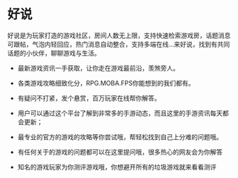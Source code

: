 # 好说

好说是为玩家打造的游戏社区，房间人数无上限，支持快速检索游戏房，话题消息可跟帖，气泡内轻回应，热门消息自动整合，支持多端在线…来好说，找到有共同话题的小伙伴，聊聊游戏与生活。

- 最新游戏资讯一手获取，让你走在游戏最前沿，羡煞旁人。

- 各类游戏攻略细致化分，RPG.MOBA.FPS你能想到的我们都有。

- 有疑问不打紧，发个悬赏，百万玩家在线帮你解答。

- 用户可以通过这个平台了解到非常多的手游动态，而且这里的手游资讯每天都会更新；

- 最专业的官方的游戏的攻略等你尝试哦，帮轻松找到自己上分难的问题哦。

- 有任何关于的游戏的问题都可以在这里提问哦，很多热心的网友会为你解答

- 知名的游戏玩家为你测评游戏哦，你想避开所有的垃圾游戏就来看看测评

